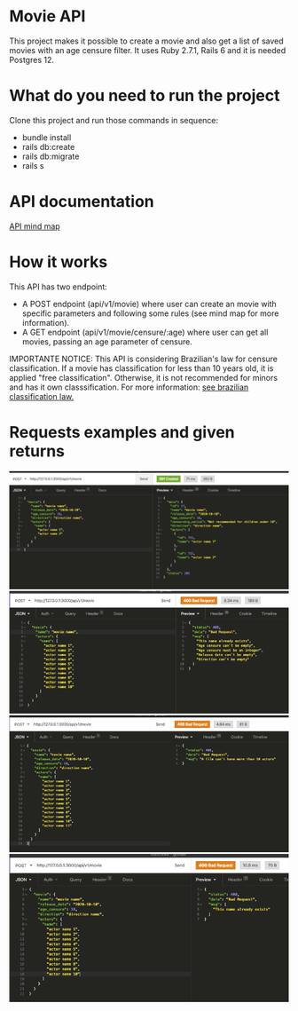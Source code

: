 # Movie API

This project makes it possible to create a movie and also get a list of saved movies with an age censure filter.
It uses Ruby 2.7.1, Rails 6 and it is needed Postgres 12.

# What do you need to run the project

Clone this project and run those commands in sequence:

* bundle install
* rails db:create
* rails db:migrate
* rails s

# API documentation

[API mind map](http://www.xmind.net/m/yDVCCf)

# How it works

This API has two endpoint: 
* A POST endpoint (api/v1/movie) where user can create an movie with specific parameters and following some rules (see mind map for more information). 
* A GET endpoint (api/v1/movie/censure/:age) where user can get all movies, passing an age parameter of censure.

IMPORTANTE NOTICE: This API is considering Brazilian's law for censure classification. If a movie has classification for less than 10 years old, it is applied "free classification". Otherwise, it is not recommended for minors and has it own classsification. For more information: [see brazilian classification law.](https://www.justica.gov.br/seus-direitos/classificacao/cartilh_informacaoliberdadeescolha.pdf)


# Requests examples and given returns
![](https://github.com/Odoia/movie-api/blob/make-movie/project_images/201_created.png)
![](https://github.com/Odoia/movie-api/blob/make-movie/project_images/400_default_errors.png)
![](https://github.com/Odoia/movie-api/blob/make-movie/project_images/400_more_than_10_actors.png)
![](https://github.com/Odoia/movie-api/blob/make-movie/project_images/400_same_errors.png)
